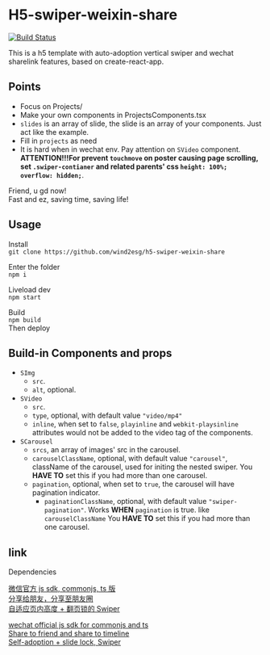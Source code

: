 # H5-swiper-weixin-share
[![Build Status](https://travis-ci.org/Wind2esg/h5-swiper-weixin-share.svg?branch=master)](https://travis-ci.org/Wind2esg/h5-swiper-weixin-share)

This is a h5 template with auto-adoption vertical swiper and wechat sharelink features, based on create-react-app.

## Points
+ Focus on Projects/
+ Make your own components in ProjectsComponents.tsx
+ `slides` is an array of slide, the slide is an array of your components. Just act like the example. 
+ Fill in `projects` as need
+ It is hard when in wechat env. Pay attention on `SVideo` component. **ATTENTION!!!For prevent `touchmove` on poster causing page scrolling, set `.swiper-contianer` and related parents' css `height: 100%; overflow: hidden;`**.
  
Friend, u gd now!  
Fast and ez, saving time, saving life!

## Usage
Install  
`git clone https://github.com/wind2esg/h5-swiper-weixin-share`  

Enter the folder  
`npm i`  

Liveload dev  
`npm start`  

Build   
`npm build`  
Then deploy

## Build-in Components and props
+ `SImg`
  + `src`.
  + `alt`, optional.
+ `SVideo`
  + `src`.
  + `type`, optional, with default value `"video/mp4"` 
  + `inline`, when set to `false`, `playinline` and `webkit-playsinline` attributes would not be added to the video tag of the components.
+ `SCarousel`
  + `srcs`, an array of images' src in the carousel. 
  + `carouselClassName`, optional, with default value `"carousel"`, className of the carousel, used for initing the nested swiper. You **HAVE TO** set this if you had more than one carousel.
  + `pagination`, optional, when set to `true`, the carousel will have pagination indicator.
    + `paginationClassName`, optional, with default value `"swiper-pagination"`. Works **WHEN** `pagination` is true. like `carouselClassName` You **HAVE TO** set this if you had more than one carousel.

## link
Dependencies  

[微信官方 js sdk, commonjs, ts 版](https://github.com/Wind2esg/weixin-sdk-js)  
[分享给朋友，分享至朋友圈](https://github.com/wind2esg/weixin-sharelink)  
[自适应页内高度 + 翻页锁的 Swiper](https://github.com/wind2esg/wgswiper)

[wechat official js sdk for commonjs and ts](https://github.com/Wind2esg/weixin-sdk-js)  
[Share to friend and share to timeline](https://github.com/wind2esg/weixin-sharelink)  
[Self-adoption + slide lock, Swiper](https://github.com/wind2esg/wgswiper)  
